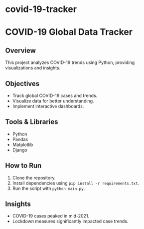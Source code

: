 # covid-19-tracker
# COVID-19 Global Data Tracker

## Overview
This project analyzes COVID-19 trends using Python, providing visualizations and insights.

## Objectives
- Track global COVID-19 cases and trends.
- Visualize data for better understanding.
- Implement interactive dashboards.

## Tools & Libraries
- Python
- Pandas
- Matplotlib
- Django

## How to Run
1. Clone the repository.
2. Install dependencies using `pip install -r requirements.txt`.
3. Run the script with `python main.py`.

## Insights
- COVID-19 cases peaked in mid-2021.
- Lockdown measures significantly impacted case trends.

